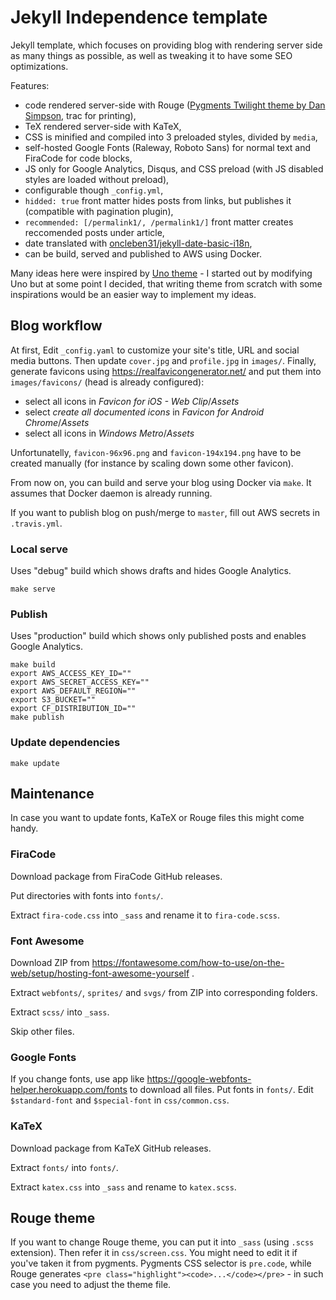 # Jekyll Independence template

Jekyll template, which focuses on providing blog with rendering server side
as many things as possible, as well as tweaking it to have some SEO optimizations.

Features:

 * code rendered server-side with Rouge ([Pygments Twilight theme by Dan Simpson](https://gist.github.com/dansimpson/803005), trac for printing),
 * TeX rendered server-side with KaTeX,
 * CSS is minified and compiled into 3 preloaded styles, divided by `media`,
 * self-hosted Google Fonts (Raleway, Roboto Sans) for normal text and FiraCode for code blocks,
 * JS only for Google Analytics, Disqus, and CSS preload (with JS disabled styles are loaded without preload),
 * configurable though `_config.yml`,
 * `hidded: true` front matter hides posts from links, but publishes it (compatible with pagination plugin),
 * `recommended: [/permalink1/, /permalink1/]` front matter creates reccomended posts under article,
 * date translated with [oncleben31/jekyll-date-basic-i18n](https://github.com/oncleben31/jekyll-date-basic-i18n),
 * can be build, served and published to AWS using Docker.

Many ideas here were inspired by [Uno theme](https://github.com/joshgerdes/jekyll-uno) -
I started out by modifying Uno but at some point I decided, that writing theme
from scratch with some inspirations would be an easier way to implement my ideas.

## Blog workflow

At first, Edit `_config.yaml` to customize your site's title, URL and social media buttons.
Then update `cover.jpg` and `profile.jpg` in `images/`.
Finally, generate favicons using https://realfavicongenerator.net/ and put them
into `images/favicons/` (head is already configured):

 * select all icons in *Favicon for iOS - Web Clip*/*Assets*
 * select *create all documented icons* in *Favicon for Android Chrome*/*Assets*
 * select all icons in *Windows Metro*/*Assets*

Unfortunatelly, `favicon-96x96.png` and `favicon-194x194.png` have to be created manually
(for instance by scaling down some other favicon).

From now on, you can build and serve your blog using Docker via `make`.
It assumes that Docker daemon is already running.

If you want to publish blog on push/merge to `master`, fill out AWS secrets in `.travis.yml`.

### Local serve

Uses "debug" build which shows drafts and hides Google Analytics.

    make serve

### Publish

Uses "production" build which shows only published posts and enables Google Analytics.

    make build
    export AWS_ACCESS_KEY_ID=""
    export AWS_SECRET_ACCESS_KEY=""
    export AWS_DEFAULT_REGION=""
    export S3_BUCKET=""
    export CF_DISTRIBUTION_ID=""
    make publish

### Update dependencies

    make update

## Maintenance

In case you want to update fonts, KaTeX or Rouge files this might come handy.

### FiraCode

Download package from FiraCode GitHub releases.

Put directories with fonts into `fonts/`.

Extract `fira-code.css` into `_sass` and rename it to `fira-code.scss`.

### Font Awesome

Download ZIP from https://fontawesome.com/how-to-use/on-the-web/setup/hosting-font-awesome-yourself .

Extract `webfonts/`, `sprites/` and `svgs/` from ZIP into corresponding folders.

Extract `scss/`  into `_sass`.

Skip other files.

### Google Fonts

If you change fonts, use app like https://google-webfonts-helper.herokuapp.com/fonts to download
all files. Put fonts in `fonts/`. Edit `$standard-font` and `$special-font` in `css/common.css`.

### KaTeX

Download package from KaTeX GitHub releases.

Extract `fonts/` into `fonts/`.

Extract `katex.css` into `_sass` and rename to `katex.scss`.

## Rouge theme

If you want to change Rouge theme, you can put it into `_sass` (using `.scss` extension).
Then refer it in `css/screen.css`. You might need to edit it if you've taken it from pygments.
Pygments CSS selector is `pre.code`, while Rouge generates
`<pre class="highlight"><code>...</code></pre>` - in such case you need to adjust the theme file.
